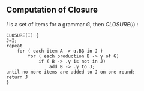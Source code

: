 Computation of Closure
---
$I$ is a set of items for a grammar $G$, then $CLOSURE(I)$ :

```
CLOSURE(I) {
J=I;
repeat
	for ( each item A -> ɑ.Bβ in J )
		for ( each production B -> γ of G)
			if ( B -> .γ is not in J)
				add B -> .γ to J;
until no more items are added to J on one round;
return J
}
```

